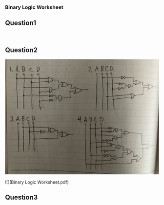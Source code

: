 ### Binary Logic Worksheet


## Question1

![]()

## Question2
![](BinaryLogicWorksheet_question2.jpg)

![](Binary Logic Worksheet.pdf)

## Question3

![]()
